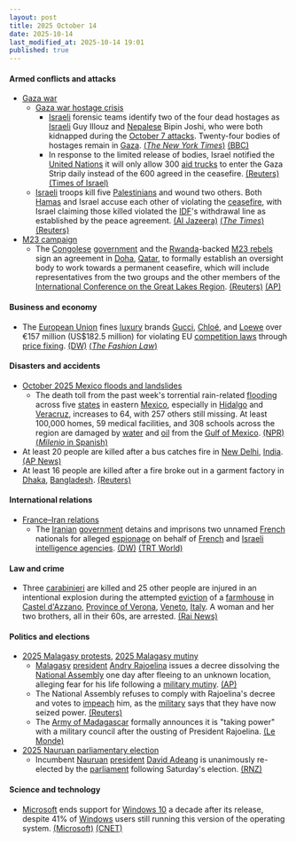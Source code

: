 ```yaml
---
layout: post
title: 2025 October 14
date: 2025-10-14
last_modified_at: 2025-10-14 19:01
published: true
---
```



#### Armed conflicts and attacks

* [Gaza war](https://en.wikipedia.org/wiki/Gaza_war "Gaza war")
  * [Gaza war hostage crisis](https://en.wikipedia.org/wiki/Gaza_war_hostage_crisis "Gaza war hostage crisis")
    * [Israeli](https://en.wikipedia.org/wiki/Israel "Israel") forensic teams identify two of the four dead hostages as [Israeli](https://en.wikipedia.org/wiki/Israelis "Israelis") Guy Illouz and [Nepalese](https://en.wikipedia.org/wiki/Nepal "Nepal") Bipin Joshi, who were both kidnapped during the [October 7 attacks](https://en.wikipedia.org/wiki/October_7_attacks "October 7 attacks"). Twenty-four bodies of hostages remain in [Gaza](https://en.wikipedia.org/wiki/Gaza_Strip "Gaza Strip"). [(*The New York Times*)](https://www.nytimes.com/2025/10/14/world/middleeast/israeli-hostages-bodies-hamas.html) [(BBC)](https://www.bbc.com/news/articles/cx27ye11ey2o)
    * In response to the limited release of bodies, Israel notified the [United Nations](https://en.wikipedia.org/wiki/United_Nations "United Nations") it will only allow 300 [aid trucks](https://en.wikipedia.org/wiki/Gaza_Strip_famine "Gaza Strip famine") to enter the Gaza Strip daily instead of the 600 agreed in the ceasefire. [(Reuters)](https://www.reuters.com/world/middle-east/hamas-fighters-tighten-grip-gaza-clouding-future-ceasefire-2025-10-14/) [(Times of Israel)](https://www.timesofisrael.com/liveblog_entry/israel-tells-un-it-will-only-allow-half-of-agreed-number-of-aid-trucks-into-gaza-after-hamas-ceasefire-violation/)
  * [Israeli](https://en.wikipedia.org/wiki/Israel "Israel") troops kill five [Palestinians](https://en.wikipedia.org/wiki/Palestinians "Palestinians") and wound two others. Both [Hamas](https://en.wikipedia.org/wiki/Hamas "Hamas") and Israel accuse each other of violating the [ceasefire](https://en.wikipedia.org/wiki/Gaza_peace_plan "Gaza peace plan"), with Israel claiming those killed violated the [IDF](https://en.wikipedia.org/wiki/Israel_Defence_Forces "Israel Defence Forces")'s withdrawal line as established by the peace agreement. [(Al Jazeera)](https://www.aljazeera.com/news/liveblog/2025/10/14/live-trump-signs-gaza-ceasefire-deal-with-leaders-of-qatar-egypt-turkiye) [(*The Times*)](https://www.thetimes.com/world/middle-east/article/gaza-latest-news-hostages-peace-trump-ceasefire-netanyahu-h2cds53gv) [(Reuters)](https://www.reuters.com/world/middle-east/hamas-fighters-tighten-grip-gaza-clouding-future-ceasefire-2025-10-14/)
* [M23 campaign](https://en.wikipedia.org/wiki/M23_campaign_%282022%E2%80%93present%29 "M23 campaign (2022–present)")
  * The [Congolese](https://en.wikipedia.org/wiki/Democratic_Republic_of_the_Congo "Democratic Republic of the Congo") [government](https://en.wikipedia.org/wiki/Government_of_the_Democratic_Republic_of_the_Congo "Government of the Democratic Republic of the Congo") and the [Rwanda](https://en.wikipedia.org/wiki/Rwanda "Rwanda")-backed [M23 rebels](https://en.wikipedia.org/wiki/March_23_Movement "March 23 Movement") sign an agreement in [Doha](https://en.wikipedia.org/wiki/Doha "Doha"), [Qatar](https://en.wikipedia.org/wiki/Qatar "Qatar"), to formally establish an oversight body to work towards a permanent ceasefire, which will include representatives from the two groups and the other members of the [International Conference on the Great Lakes Region](https://en.wikipedia.org/wiki/International_Conference_on_the_Great_Lakes_Region "International Conference on the Great Lakes Region"). [(Reuters)](https://www.reuters.com/world/africa/congo-m23-sign-deal-doha-ceasefire-monitoring-sources-say-2025-10-14/) [(AP)](https://apnews.com/article/congo-m23-rwanda-ceasefire-fighting-6e31fee274c3ca2c3a79fdd76078d3e9)

#### Business and economy

* The [European Union](https://en.wikipedia.org/wiki/European_Union "European Union") fines [luxury](https://en.wikipedia.org/wiki/Luxury_goods "Luxury goods") brands [Gucci](https://en.wikipedia.org/wiki/Gucci "Gucci"), [Chloé](https://en.wikipedia.org/wiki/Chlo%C3%A9 "Chloé"), and [Loewe](https://en.wikipedia.org/wiki/Loewe_%28fashion_brand%29 "Loewe (fashion brand)") over €157 million (US$182.5 million) for violating EU [competition laws](https://en.wikipedia.org/wiki/European_Union_competition_law "European Union competition law") through [price fixing](https://en.wikipedia.org/wiki/Price_fixing "Price fixing"). [(DW)](https://www.dw.com/en/eu-fines-gucci-chloe-loewe-for-price-fixing/a-74350522) [(*The Fashion Law*)](https://www.thefashionlaw.com/eu-slaps-luxury-giants-with-e157m-in-fines-over-illegal-price-controls/)

#### Disasters and accidents

* [October 2025 Mexico floods and landslides](https://en.wikipedia.org/wiki/October_2025_Mexico_floods_and_landslides "October 2025 Mexico floods and landslides")
  * The death toll from the past week's torrential rain-related [flooding](https://en.wikipedia.org/wiki/Flood "Flood") across five [states](https://en.wikipedia.org/wiki/States_of_Mexico "States of Mexico") in eastern [Mexico](https://en.wikipedia.org/wiki/Mexico "Mexico"), especially in [Hidalgo](https://en.wikipedia.org/wiki/Hidalgo_%28state%29 "Hidalgo (state)") and [Veracruz](https://en.wikipedia.org/wiki/Veracruz "Veracruz"), increases to 64, with 257 others still missing. At least 100,000 homes, 59 medical facilities, and 308 schools across the region are damaged by [water](https://en.wikipedia.org/wiki/Water_damage "Water damage") and [oil](https://en.wikipedia.org/wiki/Oil_spill "Oil spill") from the [Gulf of Mexico](https://en.wikipedia.org/wiki/Gulf_of_Mexico "Gulf of Mexico"). [(NPR)](https://www.npr.org/2025/10/14/g-s1-93322/death-toll-torrential-rains-mexico) [(*Milenio* in Spanish)](https://www.milenio.com/estados/veracruz-que-pasa-en-poza-rica-otras-zonas-lluvias-e-indundaciones)
* At least 20 people are killed after a bus catches fire in [New Delhi](https://en.wikipedia.org/wiki/New_Delhi "New Delhi"), [India](https://en.wikipedia.org/wiki/India "India"). [(AP News)](https://apnews.com/article/india-bus-fire-jaisalmer-919667c2c7c7cb84397f9ecfafb05a67)
* At least 16 people are killed after a fire broke out in a garment factory in [Dhaka](https://en.wikipedia.org/wiki/Dhaka "Dhaka"), [Bangladesh](https://en.wikipedia.org/wiki/Bangladesh "Bangladesh"). [(Reuters)](https://www.reuters.com/world/asia-pacific/bangladesh-garment-factory-fire-kills-nine-with-toll-likely-rise-official-says-2025-10-14/)

#### International relations

* [France–Iran relations](https://en.wikipedia.org/wiki/France%E2%80%93Iran_relations "France–Iran relations")
  * The [Iranian](https://en.wikipedia.org/wiki/Iran "Iran") [government](https://en.wikipedia.org/wiki/Government_of_Iran "Government of Iran") detains and imprisons two unnamed [French](https://en.wikipedia.org/wiki/France "France") nationals for alleged [espionage](https://en.wikipedia.org/wiki/Espionage "Espionage") on behalf of [French](https://en.wikipedia.org/wiki/List_of_intelligence_agencies_of_France "List of intelligence agencies of France") and [Israeli intelligence agencies](https://en.wikipedia.org/wiki/Israeli_intelligence_community "Israeli intelligence community"). [(DW)](https://www.dw.com/en/iran-jails-2-french-citizens-on-spying-charges/a-74351918) [(TRT World)](https://www.trtworld.com/article/5ac74e14e7b8)

#### Law and crime

* Three [carabinieri](https://en.wikipedia.org/wiki/Carabinieri "Carabinieri") are killed and 25 other people are injured in an intentional explosion during the attempted [eviction](https://en.wikipedia.org/wiki/Eviction "Eviction") of a [farmhouse](https://en.wikipedia.org/wiki/Farmhouse "Farmhouse") in [Castel d'Azzano](https://en.wikipedia.org/wiki/Castel_d%27Azzano "Castel d'Azzano"), [Province of Verona](https://en.wikipedia.org/wiki/Province_of_Verona "Province of Verona"), [Veneto](https://en.wikipedia.org/wiki/Veneto "Veneto"), [Italy](https://en.wikipedia.org/wiki/Italy "Italy"). A woman and her two brothers, all in their 60s, are arrested. [(Rai News)](https://www.rainews.it/maratona/2025/10/esplosione-in-un-casolare-a-castel-dazzano-durante-uno-sgombero-morti-3-carabinieri-217e469e-859f-46fb-9b70-6780755a1013.html)

#### Politics and elections

* [2025 Malagasy protests](https://en.wikipedia.org/wiki/2025_Malagasy_protests "2025 Malagasy protests"), [2025 Malagasy mutiny](https://en.wikipedia.org/wiki/2025_Malagasy_mutiny "2025 Malagasy mutiny")
  * [Malagasy](https://en.wikipedia.org/wiki/Madagascar "Madagascar") [president](https://en.wikipedia.org/wiki/List_of_presidents_of_Madagascar "List of presidents of Madagascar") [Andry Rajoelina](https://en.wikipedia.org/wiki/Andry_Rajoelina "Andry Rajoelina") issues a decree dissolving the [National Assembly](https://en.wikipedia.org/wiki/National_Assembly_%28Madagascar%29 "National Assembly (Madagascar)") one day after fleeing to an unknown location, alleging fear for his life following a [military mutiny](https://en.wikipedia.org/wiki/2025_Malagasy_mutiny "2025 Malagasy mutiny"). [(AP)](https://apnews.com/article/madagascar-protests-rajoelina-ab1e1eb1aca45fe7e80e81314ebdb0c6)
  * The National Assembly refuses to comply with Rajoelina's decree and votes to [impeach](https://en.wikipedia.org/wiki/Impeachment "Impeachment") him, as the [military](https://en.wikipedia.org/wiki/Madagascar_Armed_Forces "Madagascar Armed Forces") says that they have now seized power. [(Reuters)](https://www.reuters.com/world/asia-pacific/madagascars-president-dissolves-national-assembly-escalating-crisis-2025-10-14/)
  * The [Army of Madagascar](https://en.wikipedia.org/wiki/Army_of_Madagascar "Army of Madagascar") formally announces it is "taking power" with a military council after the ousting of President Rajoelina. [(Le Monde)](https://www.lemonde.fr/afrique/article/2025/10/14/madagascar-des-militaires-disent-prendre-le-pouvoir-apres-la-destitution-du-president-andry-rajoelina_6646603_3212.html)
* [2025 Nauruan parliamentary election](https://en.wikipedia.org/wiki/2025_Nauruan_parliamentary_election "2025 Nauruan parliamentary election")
  * Incumbent [Nauruan](https://en.wikipedia.org/wiki/Nauru "Nauru") [president](https://en.wikipedia.org/wiki/President_of_Nauru "President of Nauru") [David Adeang](https://en.wikipedia.org/wiki/David_Adeang "David Adeang") is unanimously re-elected by the [parliament](https://en.wikipedia.org/wiki/Parliament_of_Nauru "Parliament of Nauru") following Saturday's election. [(RNZ)](https://www.rnz.co.nz/international/pacific-news/575881/nauru-s-david-adeang-re-elected-as-president-unopposed)

#### Science and technology

* [Microsoft](https://en.wikipedia.org/wiki/Microsoft "Microsoft") ends support for [Windows 10](https://en.wikipedia.org/wiki/Windows_10 "Windows 10") a decade after its release, despite 41% of [Windows](https://en.wikipedia.org/wiki/Microsoft_Windows "Microsoft Windows") users still running this version of the operating system. [(Microsoft)](https://support.microsoft.com/en-us/windows/windows-10-support-ends-on-october-14-2025-2ca8b313-1946-43d3-b55c-2b95b107f281) [(CNET)](https://www.cnet.com/tech/services-and-software/microsoft-ends-support-for-windows-10-tuesday-heres-what-you-need-to-know/)
